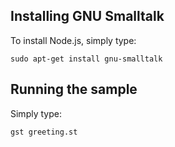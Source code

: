 ## Installing GNU Smalltalk

To install Node.js, simply type:

    sudo apt-get install gnu-smalltalk

## Running the sample

Simply type:

    gst greeting.st